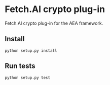 # Fetch.AI crypto plug-in

Fetch.AI crypto plug-in for the AEA framework.

## Install

```
python setup.py install
```

## Run tests

```
python setup.py test
```
